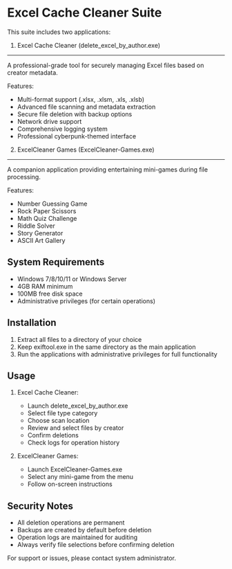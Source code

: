 Excel Cache Cleaner Suite
=======================

This suite includes two applications:

1. Excel Cache Cleaner (delete_excel_by_author.exe)
----------------------------------------------
A professional-grade tool for securely managing Excel files based on creator metadata.

Features:
- Multi-format support (.xlsx, .xlsm, .xls, .xlsb)
- Advanced file scanning and metadata extraction
- Secure file deletion with backup options
- Network drive support
- Comprehensive logging system
- Professional cyberpunk-themed interface

2. ExcelCleaner Games (ExcelCleaner-Games.exe)
----------------------------------------
A companion application providing entertaining mini-games during file processing.

Features:
- Number Guessing Game
- Rock Paper Scissors
- Math Quiz Challenge
- Riddle Solver
- Story Generator
- ASCII Art Gallery

System Requirements
-----------------
- Windows 7/8/10/11 or Windows Server
- 4GB RAM minimum
- 100MB free disk space
- Administrative privileges (for certain operations)

Installation
-----------
1. Extract all files to a directory of your choice
2. Keep exiftool.exe in the same directory as the main application
3. Run the applications with administrative privileges for full functionality

Usage
-----
1. Excel Cache Cleaner:
   - Launch delete_excel_by_author.exe
   - Select file type category
   - Choose scan location
   - Review and select files by creator
   - Confirm deletions
   - Check logs for operation history

2. ExcelCleaner Games:
   - Launch ExcelCleaner-Games.exe
   - Select any mini-game from the menu
   - Follow on-screen instructions

Security Notes
-------------
- All deletion operations are permanent
- Backups are created by default before deletion
- Operation logs are maintained for auditing
- Always verify file selections before confirming deletion

For support or issues, please contact system administrator.
